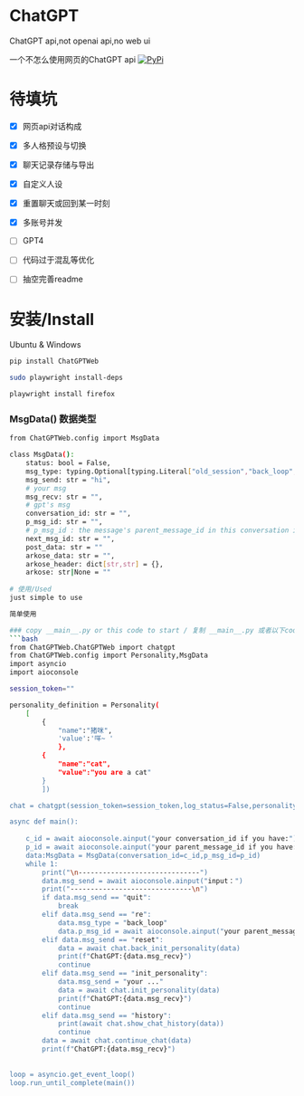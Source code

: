 # ChatGPT
ChatGPT api,not openai api,no web ui

一个不怎么使用网页的ChatGPT api
[![PyPi](https://img.shields.io/pypi/v/ChatGPTWeb.svg)](https://pypi.python.org/pypi/ChatGPTWeb)

# 待填坑
-   [x] 网页api对话构成
-   [x] 多人格预设与切换
-   [x] 聊天记录存储与导出
-   [x] 自定义人设
-   [x] 重置聊天或回到某一时刻
-   [x] 多账号并发
-   [ ] GPT4
-   [ ] 代码过于混乱等优化
-   [ ] 抽空完善readme


# 安装/Install
Ubuntu & Windows

```bash
pip install ChatGPTWeb

sudo playwright install-deps

playwright install firefox
```


### MsgData() 数据类型
```bash 
from ChatGPTWeb.config import MsgData

class MsgData(): 
    status: bool = False,
    msg_type: typing.Optional[typing.Literal["old_session","back_loop","new_session"]] = "new_session",
    msg_send: str = "hi",
    # your msg 
    msg_recv: str = "",
    # gpt's msg
    conversation_id: str = "",
    p_msg_id: str = "",
    # p_msg_id : the message's parent_message_id in this conversation id / 这个会话里某条消息的 parent_message_id
    next_msg_id: str = "",
    post_data: str = ""
    arkose_data: str = "",
    arkose_header: dict[str,str] = {},
    arkose: str|None = ""
    
# 使用/Used
just simple to use

简单使用

### copy __main__.py or this code to start / 复制 __main__.py 或者以下code来开始
```bash
from ChatGPTWeb.ChatGPTWeb import chatgpt
from ChatGPTWeb.config import Personality,MsgData
import asyncio
import aioconsole

session_token=""

personality_definition = Personality(
    [
        {
            "name":"猪咪",
            'value':'咩~ '
            },
        {
            "name":"cat",
            "value":"you are a cat"
        }
        ])

chat = chatgpt(session_token=session_token,log_status=False,personality=personality_definition)

async def main():
    
    c_id = await aioconsole.ainput("your conversation_id if you have:")
    p_id = await aioconsole.ainput("your parent_message_id if you have:")
    data:MsgData = MsgData(conversation_id=c_id,p_msg_id=p_id)
    while 1:
        print("\n------------------------------")
        data.msg_send = await aioconsole.ainput("input：")
        print("------------------------------\n")
        if data.msg_send == "quit":
            break
        elif data.msg_send == "re":
            data.msg_type = "back_loop"
            data.p_msg_id = await aioconsole.ainput("your parent_message_id if you go back:")
        elif data.msg_send == "reset":
            data = await chat.back_init_personality(data)
            print(f"ChatGPT:{data.msg_recv}")
            continue
        elif data.msg_send == "init_personality":
            data.msg_send = "your ..."
            data = await chat.init_personality(data)
            print(f"ChatGPT:{data.msg_recv}")
            continue
        elif data.msg_send == "history":
            print(await chat.show_chat_history(data))
            continue
        data = await chat.continue_chat(data)
        print(f"ChatGPT:{data.msg_recv}")
        
        
loop = asyncio.get_event_loop()
loop.run_until_complete(main())           
    
```


